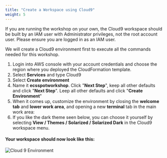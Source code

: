 ```yaml
---
title: "Create a Workspace using Cloud9"
weight: 5
---
```



If you are running the workshop on your own, the Cloud9 workspace should be built by an IAM user with Administrator privileges, not the root account user. Please ensure you are logged in as an IAM user.

We will create a Cloud9 environment first to execute all the commands needed for this workshop.

1. Login into AWS console with your account credentials and choose the region where you deployed the CloudFormation template.
1. Select **Services** and type Cloud9
1. Select **Create environment**
1. Name it **ecsspotworkshop**. Click "**Next Step**", keep all other defaults and click "**Next Step**". Leep all other defaults and click "**Create Environment**"
1. When it comes up, customize the environment by closing the **welcome tab** and **lower work area**, and opening a new **terminal** tab in the main work area:
1. If you like the dark theme seen below, you can choose it yourself by selecting **View / Themes / Solarized / Solarized Dark** in the Cloud9 workspace menu.


#### Your workspace should now look like this:
![Cloud 9 Environment](/images/ecs-spot-capacity-providers/cloud9_4.png)
